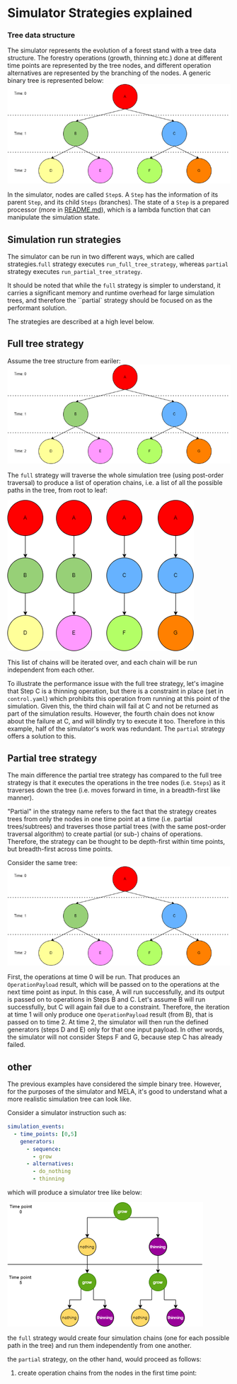 # Simulator Strategies explained 

### Tree data structure
The simulator represents the evolution of a forest stand with a tree data structure. The forestry operations (growth, thinning etc.) done at different time points are represented by the tree nodes, and different operation alternatives are represented by the branching of the nodes. A generic binary tree is represented below:
![Binary tree](drawio/generic_binary_tree.drawio.png)

In the simulator, nodes are called `Step`s. A `Step` has the information of its parent `Step`, and its child `Steps` (branches). The state of a `Step` is a prepared processor (more in [README.md](../README.md)), which is a lambda function that can manipulate the simulation state.


## Simulation run strategies

The simulator can be run in two different ways, which are called strategies.`full` strategy executes `run_full_tree_strategy`, whereas `partial` strategy executes `run_partial_tree_strategy`. 

It should be noted that while the `full` strategy is simpler to understand, it carries a significant memory and runtime overhead for large simulation trees, and therefore the ``partial` strategy should be focused on as the performant solution.

The strategies are described at a high level below.

## Full tree strategy

Assume the tree structure from eariler:
![Binary tree](drawio/generic_binary_tree.drawio.png)

The `full` strategy will traverse the whole simulation tree (using post-order traversal) to produce a list of operation chains, i.e. a list of all the possible paths in the tree, from root to leaf:

![Full tree chains](drawio/full_tree_chains.drawio.png)

This list of chains will be iterated over, and each chain will be run independent from each other. 

To illustrate the performance issue with the full tree strategy, let's imagine that Step C is a thinning operation, but there is a constraint in place (set in `control.yaml`) which prohibits this operation from running at this point of the simulation. Given this, the third chain will fail at C and not be returned as part of the simulation results. However, the fourth chain does not know about the failure at C, and will blindly try to execute it too. Therefore in this example, half of the simulator's work was redundant. The `partial` strategy offers a solution to this.

## Partial tree strategy

The main difference the partial tree strategy has compared to the full tree strategy is that it executes the operations in the tree nodes (i.e. `Steps`) as it traverses down the tree (i.e. moves forward in time, in a breadth-first like manner). 

"Partial" in the strategy name refers to the fact that the strategy creates trees from only the nodes in one time point at a time (i.e. partial trees/subtrees) and traverses those partial trees (with the same post-order traversal algorithm) to create partial (or sub-) chains of operations. Therefore, the strategy can be thought to be depth-first within time points, but breadth-first across time points.

Consider the same tree:
![Binary tree](drawio/generic_binary_tree.drawio.png)

First, the operations at time 0 will be run. That produces an `OperationPayload` result, which will be passed on to the operations at the next time point as input. In this case, A will run successfully, and its output is passed on to operations in Steps B and C. Let's assume B will run successfully, but C will again fail due to a constraint. Therefore, the iteration at time 1 will only produce one `OperationPayload` result (from B), that is passed on to time 2. At time 2, the simulator will then run the defined generators (steps D and E) only for that one input payload. In other words, the simulator will not consider Steps F and G, because step C has already failed.


## other

The previous examples have considered the simple binary tree. However, for the purposes of the simulator and MELA, it's good to understand what a more realistic simulation tree can look like.

Consider a simulator instruction such as:

```yaml
simulation_events:
  - time_points: [0,5]
    generators:
      - sequence:
        - grow
      - alternatives:
        - do_nothing
        - thinning
```
 which will produce a simulator tree like below:

![Simple simulation tree](drawio/simple-sim-tree.drawio.png)

the `full` strategy would create four simulation chains (one for each possible path in the tree) and run them independently from one another.

the `partial` strategy, on the other hand, would proceed as follows:

1. create operation chains from the nodes in the first time point:
